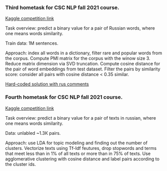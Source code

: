 ### Third hometask for CSC NLP fall 2021 course.

[Kaggle competition link](https://www.kaggle.com/c/a-pack-of-chips-and-the-company-it-keeps/overview)


Task overview: predict a binary value for a pair of Russian words, where one means words similarity. 


Train data: 1M sentences.


Approach: index all words in a dictionary, filter rare and popular words from the corpus. Compute PMI matrix for the corpus with the winow size 3. Reduce matrix dimension via SVD truncation. Compute cosine distance for the pair of word embeddings from test dataset. Filter the pairs by similarity score: consider all pairs with cosine distance < 0.35 similar. 

[Hard-coded solution with rus comments](csc_iinlp_hw04.py) 


### Fourth hometask for CSC NLP fall 2021 course.

[Kaggle competition link](https://www.kaggle.com/c/text-clustering)


Task overview: predict a binary value for a pair of texts in russian, where one means words similarity. 


Data: unlabled ~1.3К pairs.


Approach: use LDA for topic modeling and finding out the number of clusters. Vectorize texts using Tf-Idf feutures, drop stopwords and terms that meet less than in 1% of all texts or more than in 75% of texts. Use agglomerative clustering with cosine distance and label pairs according to the cluster ids.  
